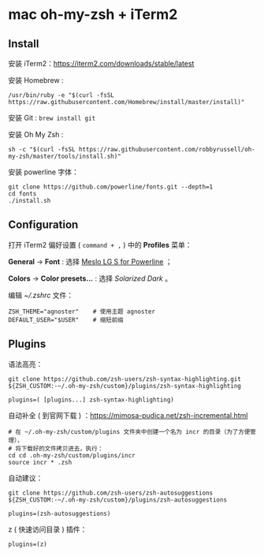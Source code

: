 # mac oh-my-zsh + iTerm2

## Install

安装 iTerm2：https://iterm2.com/downloads/stable/latest

安装 Homebrew :

```shell
/usr/bin/ruby -e "$(curl -fsSL https://raw.githubusercontent.com/Homebrew/install/master/install)"
```

安装 Git : `brew install git` 

安装 Oh My Zsh :

```shell
sh -c "$(curl -fsSL https://raw.githubusercontent.com/robbyrussell/oh-my-zsh/master/tools/install.sh)"
```

安装 powerline 字体：

```shell
git clone https://github.com/powerline/fonts.git --depth=1
cd fonts
./install.sh
```

## Configuration

打开 iTerm2 偏好设置 ( `command + ,` ) 中的 **Profiles** 菜单：

**General** → **Font** : 选择 <u>Meslo LG S for Powerline</u> ；

**Colors** → **Color presets...** : 选择 *Solarized Dark* 。

编辑 *~/.zshrc* 文件：

```shell
ZSH_THEME="agnoster"	# 使用主题 agnoster
DEFAULT_USER="$USER"	# 缩短前缀
```

## Plugins

语法高亮：

```shell
git clone https://github.com/zsh-users/zsh-syntax-highlighting.git ${ZSH_CUSTOM:-~/.oh-my-zsh/custom}/plugins/zsh-syntax-highlighting

plugins=( [plugins...] zsh-syntax-highlighting)
```

自动补全 ( 到官网下载 ) ：https://mimosa-pudica.net/zsh-incremental.html

```shell
# 在 ~/.oh-my-zsh/custom/plugins 文件夹中创建一个名为 incr 的目录（为了方便管理），
# 将下载好的文件拷贝进去，执行：
cd cd .oh-my-zsh/custom/plugins/incr
source incr * .zsh
```

自动建议：

```shell
git clone https://github.com/zsh-users/zsh-autosuggestions ${ZSH_CUSTOM:-~/.oh-my-zsh/custom}/plugins/zsh-autosuggestions

plugins=(zsh-autosuggestions)
```

z ( 快速访问目录 ) 插件：

```shell
plugins=(z)
```

